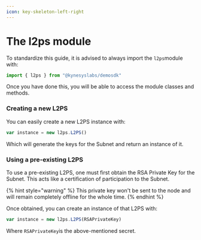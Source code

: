 ```yaml
---
icon: key-skeleton-left-right
---
```


# The l2ps module

To standardize this guide, it is advised to always import the `l2ps`module with:

```typescript
import { l2ps } from "@kynesyslabs/demosdk"
```

Once you have done this, you will be able to access the module classes and methods.

### Creating a new L2PS

You can easily create a new L2PS instance with:

```typescript
var instance = new l2ps.L2PS()
```

Which will generate the keys for the Subnet and return an instance of it.

### Using a pre-existing L2PS

To use a pre-existing L2PS, one must first obtain the RSA Private Key for the Subnet. This acts like a certification of participation to the Subnet.

{% hint style="warning" %}
This private key won't be sent to the node and will remain completely offline for the whole time.
{% endhint %}

Once obtained, you can create an instance of that L2PS with:

```typescript
var instance = new l2ps.L2PS(RSAPrivateKey)
```

Where `RSAPrivateKey`is the above-mentioned secret.
